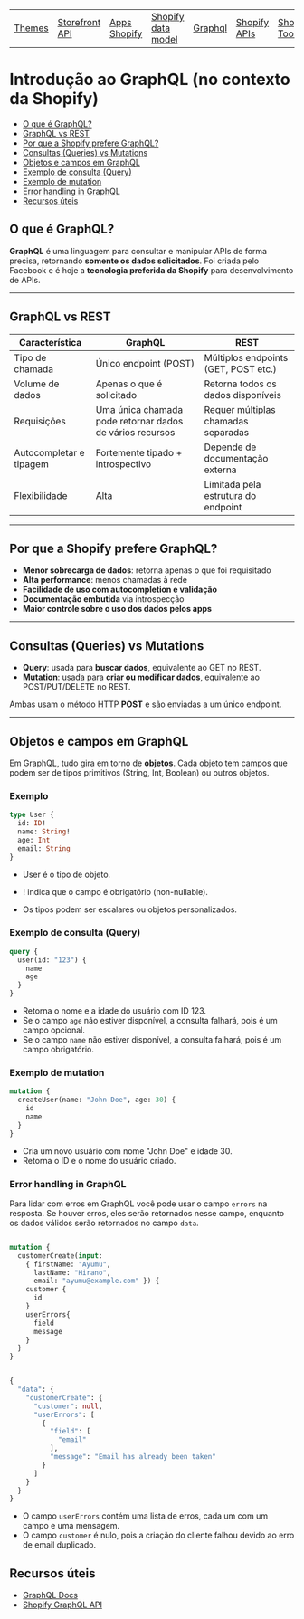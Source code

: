 <div align="center">

<table>
  <tr>
    <td><a href="https://github.com/gabesouto/shopify-fundamentals-course-summary/blob/main/themes.md">Themes</a></td>
    <td><a href="https://github.com/gabesouto/shopify-fundamentals-course-summary/blob/main/storefront.md">Storefront API</a></td>
    <td><a href="https://github.com/gabesouto/shopify-fundamentals-course-summary/blob/main/shopify-apps.md">Apps Shopify</a></td>
    <td><a href="https://github.com/gabesouto/shopify-fundamentals-course-summary/blob/main/shopify-data-model.md">Shopify data model</a></td>
    <td><a href="https://github.com/gabesouto/shopify-fundamentals-course-summary/blob/main/shopify-graphql.md">Graphql</a></td>
    <td><a href="https://github.com/gabesouto/shopify-fundamentals-course-summary/blob/main/shopify-api.md">Shopify APIs</a></td>
    <td><a href="https://github.com/gabesouto/shopify-fundamentals-course-summary/blob/main/shopify-tools.md">Shopify Tools</a></td>
  </tr>
</table>

</div>

# Introdução ao GraphQL (no contexto da Shopify)

- [O que é GraphQL?](#o-que-é-graphql)
- [GraphQL vs REST](#graphql-vs-rest)
- [Por que a Shopify prefere GraphQL?](#por-que-a-shopify-prefere-graphql)
- [Consultas (Queries) vs Mutations](#consultas-queries-vs-mutations)
- [Objetos e campos em GraphQL](#objetos-e-campos-em-graphql)
- [Exemplo de consulta (Query)](#exemplo-de-consulta-query)
- [Exemplo de mutation](#exemplo-de-mutation)
- [Error handling in GraphQL](#error-handling-in-graphql)
- [Recursos úteis](#recursos-úteis)

## O que é GraphQL?

**GraphQL** é uma linguagem para consultar e manipular APIs de forma precisa, retornando **somente os dados solicitados**. Foi criada pelo Facebook e é hoje a **tecnologia preferida da Shopify** para desenvolvimento de APIs.

---

## GraphQL vs REST

| Característica         | GraphQL                            | REST                                 |
|------------------------|------------------------------------|--------------------------------------|
| Tipo de chamada        | Único endpoint (POST)              | Múltiplos endpoints (GET, POST etc.) |
| Volume de dados        | Apenas o que é solicitado          | Retorna todos os dados disponíveis   |
| Requisições            | Uma única chamada pode retornar dados de vários recursos | Requer múltiplas chamadas separadas |
| Autocompletar e tipagem| Fortemente tipado + introspectivo  | Depende de documentação externa      |
| Flexibilidade          | Alta                               | Limitada pela estrutura do endpoint  |

---

## Por que a Shopify prefere GraphQL?

- **Menor sobrecarga de dados**: retorna apenas o que foi requisitado
- **Alta performance**: menos chamadas à rede
- **Facilidade de uso com autocompletion e validação**
- **Documentação embutida** via introspecção
- **Maior controle sobre o uso dos dados pelos apps**

---

## Consultas (Queries) vs Mutations

- **Query**: usada para **buscar dados**, equivalente ao GET no REST.
- **Mutation**: usada para **criar ou modificar dados**, equivalente ao POST/PUT/DELETE no REST.

Ambas usam o método HTTP **POST** e são enviadas a um único endpoint.

---

## Objetos e campos em GraphQL

Em GraphQL, tudo gira em torno de **objetos**. Cada objeto tem campos que podem ser de tipos primitivos (String, Int, Boolean) ou outros objetos.

### Exemplo

```graphql
type User {
  id: ID!
  name: String!
  age: Int
  email: String
}
```

- User é o tipo de objeto.

- ! indica que o campo é obrigatório (non-nullable).

- Os tipos podem ser escalares ou objetos personalizados.

### Exemplo de consulta (Query)

```graphql
query {
  user(id: "123") {
    name
    age
  }
}
```

- Retorna o nome e a idade do usuário com ID 123.
- Se o campo `age` não estiver disponível, a consulta falhará, pois é um campo opcional.
- Se o campo `name` não estiver disponível, a consulta falhará, pois é um campo obrigatório.

### Exemplo de mutation

```graphql
mutation {
  createUser(name: "John Doe", age: 30) {
    id
    name
  }
}
```

- Cria um novo usuário com nome "John Doe" e idade 30.
- Retorna o ID e o nome do usuário criado.

### Error handling in GraphQL

Para lidar com erros em GraphQL você pode usar o campo `errors` na resposta. Se houver erros, eles serão retornados nesse campo, enquanto os dados válidos serão retornados no campo `data`.

```graphql

mutation {
  customerCreate(input: 
    { firstName: "Ayumu", 
      lastName: "Hirano", 
      email: "ayumu@example.com" }) {
    customer {
      id
    }
    userErrors{
      field
      message
    }
  }
}


{
  "data": {
    "customerCreate": {
      "customer": null,
      "userErrors": [
        {
          "field": [
            "email"
          ],
          "message": "Email has already been taken"
        }
      ]
    }
  }
}


```

- O campo `userErrors` contém uma lista de erros, cada um com um campo e uma mensagem.
- O campo `customer` é nulo, pois a criação do cliente falhou devido ao erro de email duplicado.

## Recursos úteis

- [GraphQL Docs](https://graphql.org/learn/)
- [Shopify GraphQL API](https://shopify.dev/api/admin-graphql)
